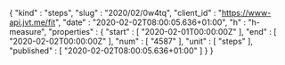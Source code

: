 {
  "kind" : "steps",
  "slug" : "2020/02/0w4tq",
  "client_id" : "https://www-api.jvt.me/fit",
  "date" : "2020-02-02T08:00:05.636+01:00",
  "h" : "h-measure",
  "properties" : {
    "start" : [ "2020-02-01T00:00:00Z" ],
    "end" : [ "2020-02-02T00:00:00Z" ],
    "num" : [ "4587" ],
    "unit" : [ "steps" ],
    "published" : [ "2020-02-02T08:00:05.636+01:00" ]
  }
}
